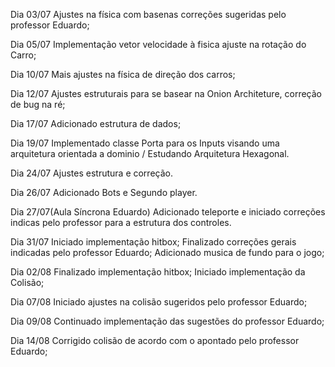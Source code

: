 Dia 03/07
    Ajustes na física com basenas correções sugeridas pelo professor Eduardo;

Dia 05/07
    Implementação vetor velocidade à fisica ajuste na rotação do Carro;

Dia 10/07
    Mais ajustes na física de direção dos carros;

Dia 12/07
    Ajustes estruturais para se basear na Onion Architeture, correção de bug na ré;

Dia 17/07
    Adicionado estrutura de dados;

Dia 19/07
    Implementado classe Porta para os Inputs visando uma arquitetura orientada a dominio / Estudando Arquitetura Hexagonal.

Dia 24/07
    Ajustes estrutura e correção.

Dia 26/07
    Adicionado Bots e Segundo player.

Dia 27/07(Aula Síncrona Eduardo)
    Adicionado teleporte e iniciado correções indicas pelo professor para a estrutura dos controles.

Dia 31/07
    Iniciado implementação hitbox;
    Finalizado correções gerais indicadas pelo professor Eduardo;
    Adicionado musica de fundo para o jogo;

Dia 02/08
    Finalizado implementação hitbox;
    Iniciado implementação da Colisão;

Dia 07/08
    Iniciado ajustes na colisão sugeridos pelo professor Eduardo;

Dia 09/08
    Continuado implementação das sugestões do professor Eduardo;

Dia 14/08
    Corrigido colisão de acordo com o apontado pelo professor Eduardo;